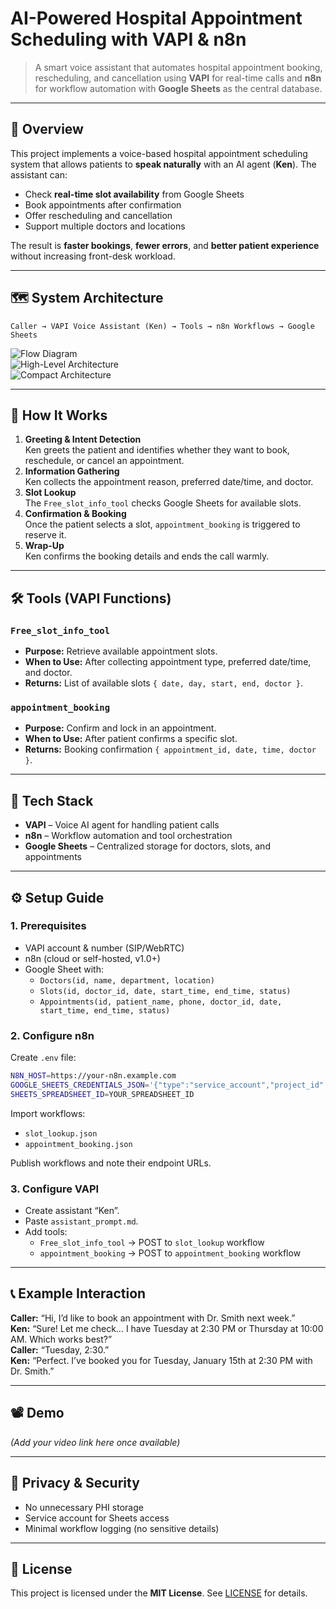 # **AI-Powered Hospital Appointment Scheduling with VAPI & n8n**

> A smart voice assistant that automates hospital appointment booking, rescheduling, and cancellation using **VAPI** for real-time calls and **n8n** for workflow automation with **Google Sheets** as the central database.

---

## 📌 **Overview**
This project implements a voice-based hospital appointment scheduling system that allows patients to **speak naturally** with an AI agent (**Ken**). The assistant can:
- Check **real-time slot availability** from Google Sheets
- Book appointments after confirmation
- Offer rescheduling and cancellation
- Support multiple doctors and locations

The result is **faster bookings**, **fewer errors**, and **better patient experience** without increasing front-desk workload.

---

## 🗺 **System Architecture**
```
Caller → VAPI Voice Assistant (Ken) → Tools → n8n Workflows → Google Sheets
```
![Flow Diagram](docs/vapi_n8n_flowchart.png)  
![High-Level Architecture](docs/vapi_n8n_high_level_architecture_no_mongo.png)  
![Compact Architecture](docs/vapi_n8n_compact_architecture.png)  

---

## 🧠 **How It Works**
1. **Greeting & Intent Detection**  
   Ken greets the patient and identifies whether they want to book, reschedule, or cancel an appointment.
2. **Information Gathering**  
   Ken collects the appointment reason, preferred date/time, and doctor.
3. **Slot Lookup**  
   The `Free_slot_info_tool` checks Google Sheets for available slots.
4. **Confirmation & Booking**  
   Once the patient selects a slot, `appointment_booking` is triggered to reserve it.
5. **Wrap-Up**  
   Ken confirms the booking details and ends the call warmly.

---

## 🛠 **Tools (VAPI Functions)**

### `Free_slot_info_tool`
- **Purpose:** Retrieve available appointment slots.
- **When to Use:** After collecting appointment type, preferred date/time, and doctor.
- **Returns:** List of available slots `{ date, day, start, end, doctor }`.

### `appointment_booking`
- **Purpose:** Confirm and lock in an appointment.
- **When to Use:** After patient confirms a specific slot.
- **Returns:** Booking confirmation `{ appointment_id, date, time, doctor }`.

---

## 🧩 **Tech Stack**
- **VAPI** – Voice AI agent for handling patient calls  
- **n8n** – Workflow automation and tool orchestration  
- **Google Sheets** – Centralized storage for doctors, slots, and appointments  

---

## ⚙ **Setup Guide**

### **1. Prerequisites**
- VAPI account & number (SIP/WebRTC)
- n8n (cloud or self-hosted, v1.0+)
- Google Sheet with:
  - `Doctors(id, name, department, location)`
  - `Slots(id, doctor_id, date, start_time, end_time, status)`
  - `Appointments(id, patient_name, phone, doctor_id, date, start_time, end_time, status)`

### **2. Configure n8n**
Create `.env` file:
```bash
N8N_HOST=https://your-n8n.example.com
GOOGLE_SHEETS_CREDENTIALS_JSON='{"type":"service_account","project_id":"..."}'
SHEETS_SPREADSHEET_ID=YOUR_SPREADSHEET_ID
```
Import workflows:
- `slot_lookup.json`
- `appointment_booking.json`

Publish workflows and note their endpoint URLs.

### **3. Configure VAPI**
- Create assistant “Ken”.
- Paste `assistant_prompt.md`.
- Add tools:
  - `Free_slot_info_tool` → POST to `slot_lookup` workflow
  - `appointment_booking` → POST to `appointment_booking` workflow

---

## 📞 **Example Interaction**
**Caller:** “Hi, I’d like to book an appointment with Dr. Smith next week.”  
**Ken:** “Sure! Let me check… I have Tuesday at 2:30 PM or Thursday at 10:00 AM. Which works best?”  
**Caller:** “Tuesday, 2:30.”  
**Ken:** “Perfect. I’ve booked you for Tuesday, January 15th at 2:30 PM with Dr. Smith.”  

---

## 📽 **Demo**
*(Add your video link here once available)*

---

## 🔐 **Privacy & Security**
- No unnecessary PHI storage  
- Service account for Sheets access  
- Minimal workflow logging (no sensitive details)  

---

## 📄 **License**
This project is licensed under the **MIT License**. See [LICENSE](LICENSE) for details.
